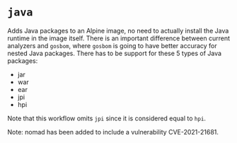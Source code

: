 # `java`
Adds Java packages to an Alpine image, no need to actually install the Java runtime in the image itself. There is an important difference
between current analyzers and `gosbom`, where `gosbom` is going to have better accuracy for nested Java packages. There has to be support for these 5 types of Java packages:

* jar
* war
* ear
* jpi
* hpi

Note that this workflow omits `jpi` since it is considered equal to `hpi`.

Note: nomad has been added to include a vulnerability CVE-2021-21681.
